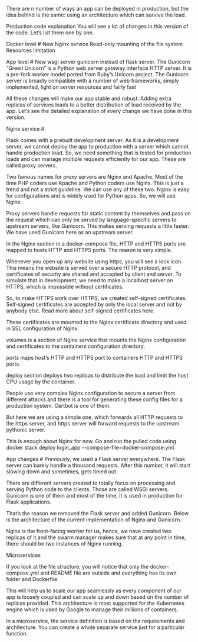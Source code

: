 There are n number of ways an app can be deployed in production, but the idea behind is the same: using an architecture which can survive the load.

Production code explanation
You will see a lot of changes in this version of the code. Let’s list them one by one.

Docker level #
New Nginx service
Read-only mounting of the file system
Resources limitation

App level #
New wsgi server gunicorn instead of flask server.
The Gunicorn “Green Unicorn” is a Python web server gateway interface HTTP server.
It is a pre-fork worker model ported from Ruby’s Unicorn project. The Gunicorn server is broadly compatible with a number of web frameworks, 
simply implemented, light on server resources and fairly fast

All these changes will make our app stable and robust. Adding extra replicas of services leads to a better distribution of load received by the app.
Let’s see the detailed explanation of every change we have done in this version.

Nginx service #

Flask comes with a prebuilt development server. As it is a development server, we cannot deploy the app to production with a server which 
cannot handle production load. So, we need something that is tested for production loads and can manage multiple requests efficiently for our app. 
These are called proxy servers.

Two famous names for proxy servers are Nginx and Apache. Most of the time PHP coders use Apache and Python coders use Nginx. This is just a trend and not 
a strict guideline. We can use any of these two. Nginx is easy for configurations and is widely used for Python apps. So, we will use Nginx.

Proxy servers handle requests for static content by themselves and pass on the request which can only be served by language-specific servers to upstream 
servers, like Gunicorn. This makes serving requests a little faster. We have used Gunicorn here as an upstream server.

In the Nginx section in a docker-compose file, HTTP and HTTPS ports are mapped to hosts HTTP and HTTPS ports. The reason is very simple.

Whenever you open up any website using https, you will see a lock icon. This means the website is served over a secure HTTP protocol, and certificates of 
security are shared and accepted by client and server. To simulate that in development, we need to make a localhost server on HTTPS, which is impossible 
without certificates.

So, to make HTTPS work over HTTPS, we created self-signed certificates. Self-signed certificates are accepted by only the local server and not by anybody else.
Read more about self-signed certificates here.

These certificates are mounted to the Nginx certificate directory and used in SSL configuration of Nginx.

volumes is a section of Nginx service that mounts the Nginx configuration and certificates to the containers configuration directory.

ports maps host’s HTTP and HTTPS port to containers HTTP and HTTPS ports.

deploy section deploys two replicas to distribute the load and limit the host CPU usage by the container.

People use very complex Nginx configuration to secure a server from different attacks and there is a tool for generating these config files for a production
system. Certbot is one of them.

But here we are using a simple one, which forwards all HTTP requests to the https server, and https server will forward requests to the upstream pythonic server.

This is enough about Nginx for now. Go and run the pulled code using docker stack deploy login_app --compose-file=docker-compose.yml.


App changes #
Previously, we used a Flask server everywhere. The Flask server can barely handle a thousand requests. 
After this number, it will start slowing down and sometimes, gets timed out.

There are different servers created to totally focus on processing and serving Python code to the clients. 
Those are called WSGI servers. Gunicorn is one of them and most of the time, it is used in production for Flask applications.

That’s the reason we removed the Flask server and added Gunicorn. Below is the architecture of the current implementation of Nginx and Gunicorn.

Nginx is the front-facing worrier for us, hence, we have created two replicas of it and the swarm manager makes sure that at any point in time, there should be two instances of Nginx running.

Microservices

If you look at the file structure, you will notice that only the docker-compose.yml and README file are outside and everything has its own folder and Dockerfile.

This will help us to scale our app seamlessly as every component of our app is loosely coupled and can scale up and down based on the number of replicas provided. 
This architecture is most supported for the Kubernetes engine which is used by Google to manage their millions of containers.

In a microservice, the service definition is based on the requirements and architecture. You can create a whole separate service just for 
a particular function.
